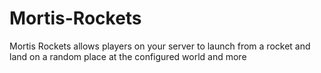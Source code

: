 # Mortis-Rockets
Mortis Rockets allows players on your server to launch from a rocket and land on a random place at the configured world and more
